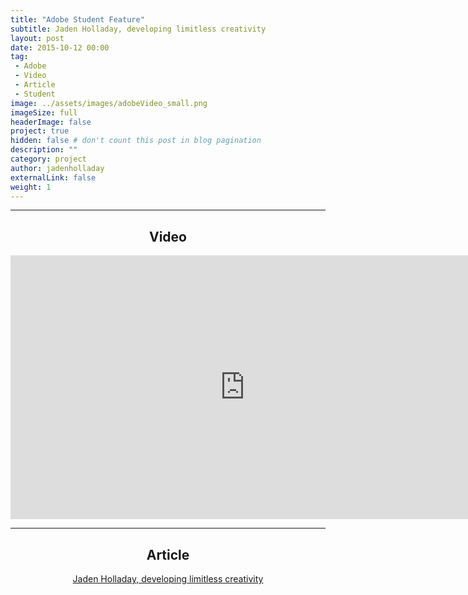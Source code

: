 ```yaml
---
title: "Adobe Student Feature"
subtitle: Jaden Holladay, developing limitless creativity
layout: post
date: 2015-10-12 00:00
tag:
 - Adobe
 - Video
 - Article
 - Student
image: ../assets/images/adobeVideo_small.png
imageSize: full
headerImage: false
project: true
hidden: false # don't count this post in blog pagination
description: ""
category: project
author: jadenholladay
externalLink: false
weight: 1
---
```


---
## <center>Video</center>
<center><iframe width="750" height="422" src="https://www.youtube.com/embed/NKoI1I9J260" frameborder="0" allowfullscreen></iframe></center>

---

## <center>Article</center>
<center><a href="../assets/pdfs/jaden-holladay-adobe-story.pdf" target="_blank">Jaden Holladay, developing limitless creativity</a></center>
